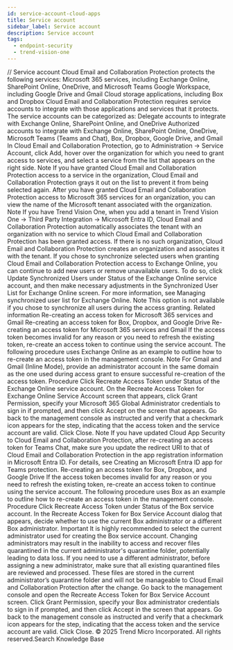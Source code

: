 ```yaml
---
id: service-account-cloud-apps
title: Service account
sidebar_label: Service account
description: Service account
tags:
  - endpoint-security
  - trend-vision-one
---
```


/*<![CDATA[*/ $('#title').html($('meta[name=map-description]').attr('content')); /*]]>*/ Service account Cloud Email and Collaboration Protection protects the following services: Microsoft 365 services, including Exchange Online, SharePoint Online, OneDrive, and Microsoft Teams Google Workspace, including Google Drive and Gmail Cloud storage applications, including Box and Dropbox Cloud Email and Collaboration Protection requires service accounts to integrate with those applications and services that it protects. The service accounts can be categorized as: Delegate accounts to integrate with Exchange Online, SharePoint Online, and OneDrive Authorized accounts to integrate with Exchange Online, SharePoint Online, OneDrive, Microsoft Teams (Teams and Chat), Box, Dropbox, Google Drive, and Gmail In Cloud Email and Collaboration Protection, go to Administration → Service Account, click Add, hover over the organization for which you need to grant access to services, and select a service from the list that appears on the right side. Note If you have granted Cloud Email and Collaboration Protection access to a service in the organization, Cloud Email and Collaboration Protection grays it out on the list to prevent it from being selected again. After you have granted Cloud Email and Collaboration Protection access to Microsoft 365 services for an organization, you can view the name of the Microsoft tenant associated with the organization. Note If you have Trend Vision One, when you add a tenant in Trend Vision One → Third Party Integration → Microsoft Entra ID, Cloud Email and Collaboration Protection automatically associates the tenant with an organization with no service to which Cloud Email and Collaboration Protection has been granted access. If there is no such organization, Cloud Email and Collaboration Protection creates an organization and associates it with the tenant. If you chose to synchronize selected users when granting Cloud Email and Collaboration Protection access to Exchange Online, you can continue to add new users or remove unavailable users. To do so, click Update Synchronized Users under Status of the Exchange Online service account, and then make necessary adjustments in the Synchronized User List for Exchange Online screen. For more information, see Managing synchronized user list for Exchange Online. Note This option is not available if you chose to synchronize all users during the access granting. Related information Re-creating an access token for Microsoft 365 services and Gmail Re-creating an access token for Box, Dropbox, and Google Drive Re-creating an access token for Microsoft 365 services and Gmail If the access token becomes invalid for any reason or you need to refresh the existing token, re-create an access token to continue using the service account. The following procedure uses Exchange Online as an example to outline how to re-create an access token in the management console. Note For Gmail and Gmail (Inline Mode), provide an administrator account in the same domain as the one used during access grant to ensure successful re-creation of the access token. Procedure Click Recreate Access Token under Status of the Exchange Online service account. On the Recreate Access Token for Exchange Online Service Account screen that appears, click Grant Permission, specify your Microsoft 365 Global Administrator credentials to sign in if prompted, and then click Accept on the screen that appears. Go back to the management console as instructed and verify that a checkmark icon appears for the step, indicating that the access token and the service account are valid. Click Close. Note If you have updated Cloud App Security to Cloud Email and Collaboration Protection, after re-creating an access token for Teams Chat, make sure you update the redirect URI to that of Cloud Email and Collaboration Protection in the app registration information in Microsoft Entra ID. For details, see Creating an Microsoft Entra ID app for Teams protection. Re-creating an access token for Box, Dropbox, and Google Drive If the access token becomes invalid for any reason or you need to refresh the existing token, re-create an access token to continue using the service account. The following procedure uses Box as an example to outline how to re-create an access token in the management console. Procedure Click Recreate Access Token under Status of the Box service account. In the Recreate Access Token for Box Service Account dialog that appears, decide whether to use the current Box administrator or a different Box administrator. Important It is highly recommended to select the current administrator used for creating the Box service account. Changing administrators may result in the inability to access and recover files quarantined in the current administrator's quarantine folder, potentially leading to data loss. If you need to use a different administrator, before assigning a new administrator, make sure that all existing quarantined files are reviewed and processed. These files are stored in the current administrator’s quarantine folder and will not be manageable to Cloud Email and Collaboration Protection after the change. Go back to the management console and open the Recreate Access Token for Box Service Account screen. Click Grant Permission, specify your Box administrator credentials to sign in if prompted, and then click Accept in the screen that appears. Go back to the management console as instructed and verify that a checkmark icon appears for the step, indicating that the access token and the service account are valid. Click Close. © 2025 Trend Micro Incorporated. All rights reserved.Search Knowledge Base